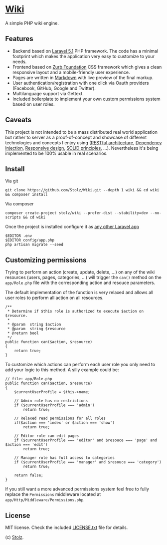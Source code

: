 # [Wiki](https://github.com/Stolz/Wiki)

A simple PHP wiki engine.

## Features

- Backend based on [Laravel 5.1](http://laravel.com) PHP framework. The code has a minimal footprint which makes the application very easy to customize to your needs.
- Frontend based on [Zurb Foundation](http://foundation.zurb.com) CSS framework which gives a clean responsive layout and a mobile-friendly user experience.
- Pages are written in [Markdown](http://en.wikipedia.org/wiki/Markdown) with live preview of the final markup.
- User authentication/registration with one click via Oauth providers (Facebook, GitHub, Google and Twitter).
- Multilanguage support via Gettext.
- Included boilerplate to implement your own custom permissions system based on user roles.

## Caveats

This project is not intended to be a mass distributed real world application but rather to server as a proof-of-concept and showcase of different technologies and concepts I enjoy using ([RESTful architecture](http://en.wikipedia.org/wiki/Representational_state_transfer), [Dependency Injection](http://en.wikipedia.org/wiki/Dependency_injection), [Responsive design](http://en.wikipedia.org/wiki/Responsive_web_design), [SOLID principles](http://en.wikipedia.org/wiki/SOLID_%28object-oriented_design%29), ...). Nevertheless it's being implemented to be 100% usable in real scenarios.

## Install

Via git

	git clone https://github.com/Stolz/Wiki.git --depth 1 wiki && cd wiki && composer install


Via composer

	composer create-project stolz/wiki --prefer-dist --stability=dev --no-scripts && cd wiki

Once the project is installed configure it as [any other Laravel app](https://laravel.com/docs/5.1/installation#configuration)

	$EDITOR .env
	$EDITOR config/app.php
	php artisan migrate --seed

## Customizing permissions

Trying to perform an action (create, update, delete, ...) on any of the wiki resources (users, pages, categories, ...) will trigger the `can()` method on the `app/Role.php` file with the corresponding action and resouce parameters.

The default implementation of the function is very relaxed and allows all user roles to perform all action on all resources.

	/**
	 * Determine if $this role is authorized to execute $action on $resource.
	 *
	 * @param  string $action
	 * @param  string $resource
	 * @return bool
	 */
	public function can($action, $resource)
	{
		return true;
	}

To customize which actions can perform each user role you only need to add your logic to this method. A silly example could be:

	// file: app/Role.php
	public function can($action, $resource)
	{
		$currentUserProfile = $this->name;

		// Admin role has no restrictions
		if ($currentUserProfile === 'admin')
			return true;

		// Relaxed read permissions for all roles
		if($action === 'index' or $action === 'show')
			return true;

		// Editor role can edit pages
		if ($currentUserProfile === 'editor' and $resouce === 'page' and $action === 'edit')
			return true;

		// Manager role has full access to categories
		if ($currentUserProfile === 'manager' and $resouce === 'category')
			return true;

		return false;
	}

If you still want a more advanced permissions system feel free to fully replace the `Permissions` middleware located at `app/Http/Middleware/Permissions.php`.

## License

MIT license. Check the included [LICENSE.txt](https://github.com/Stolz/Wiki/blob/master/LICENSE.txt) file for details.

(c) [Stolz](https://github.com/Stolz).
